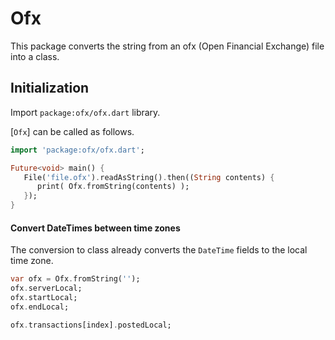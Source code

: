 # Ofx

This package converts the string from an ofx (Open Financial Exchange) file into a class.

## Initialization

Import `package:ofx/ofx.dart` library.

[`Ofx`] can be called as follows.

```dart
import 'package:ofx/ofx.dart';

Future<void> main() {
   File('file.ofx').readAsString().then((String contents) {
      print( Ofx.fromString(contents) );
   });
}
```

#### Convert DateTimes between time zones

The conversion to class already converts the `DateTime` fields to the local time zone.

```dart
var ofx = Ofx.fromString('');
ofx.serverLocal;
ofx.startLocal;
ofx.endLocal;

ofx.transactions[index].postedLocal;
```